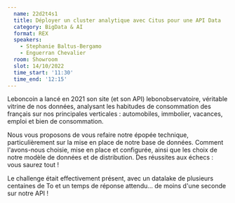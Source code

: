```yaml
---
  name: 22d2t4s1
  title: Déployer un cluster analytique avec Citus pour une API Data
  category: BigData & AI
  format: REX
  speakers: 
    - Stephanie Baltus-Bergamo
    - Enguerran Chevalier
  room: Showroom
  slot: 14/10/2022
  time_start: '11:30'
  time_end: '12:15'
---
```

Leboncoin a lancé en 2021 son site (et son API) lebonobservatoire, véritable vitrine de nos données, analysant les habitudes de consommation des français sur nos principales verticales : automobiles, immbolier, vacances, emploi et bien de consommation.

Nous vous proposons de vous refaire notre épopée technique, particulièrement sur la mise en place de notre base de données. Comment l'avons-nous choisie, mise en place et configurée, ainsi que les choix de notre modèle de données et de distribution. Des réussites aux échecs : vous saurez tout !

Le challenge était effectivement présent, avec un datalake de plusieurs centaines de To et un temps de réponse attendu... de moins d'une seconde sur notre API !
